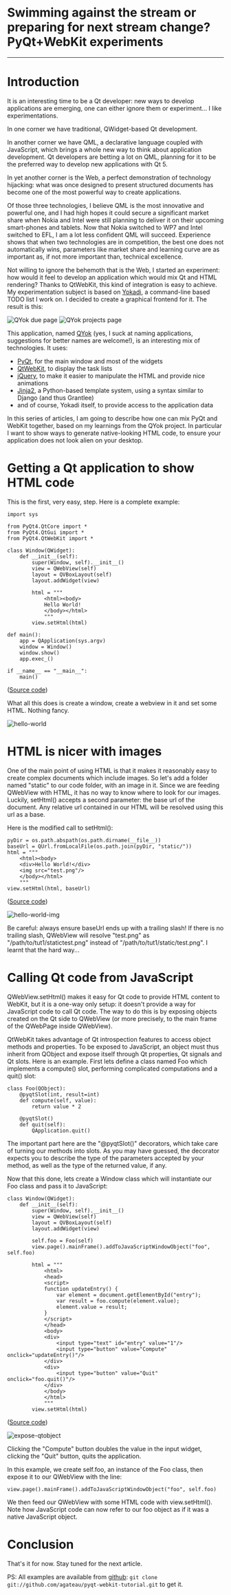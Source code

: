 # Swimming against the stream or preparing for next stream change? PyQt+WebKit experiments

----

# Introduction

It is an interesting time to be a Qt developer: new ways to develop applications are emerging, one can either ignore them or experiment... I like experimentations.

In one corner we have traditional, QWidget-based Qt development.

In another corner we have QML, a declarative language coupled with JavaScript, which brings a whole new way to think about application development. Qt developers are betting a lot on QML, planning for it to be the preferred way to develop new applications with Qt 5.

In yet another corner is the Web, a perfect demonstration of technology hijacking: what was once designed to present structured documents has become one of the most powerful way to create applications.

Of those three technologies, I believe QML is the most innovative and powerful one, and I had high hopes it could secure a significant market share when Nokia and Intel were still planning to deliver it on their upcoming smart-phones and tablets. Now that Nokia switched to WP7 and Intel switched to EFL, I am a lot less confident QML will succeed. Experience shows that when two technologies are in competition, the best one does not automatically wins, parameters like market share and learning curve are as important as, if not more important than, technical excellence.

Not willing to ignore the behemoth that is the Web, I started an experiment: how would it feel to develop an application which would mix Qt and HTML rendering? Thanks to QtWebKit, this kind of integration is easy to achieve. My experimentation subject is based on <a href="http://yokadi.github.com">Yokadi</a>, a command-line based TODO list I work on. I decided to create a graphical frontend for it. The result is this:

![QYok due page](qyok1.png)
![QYok projects page](qyok2.png)

This application, named <a href="http://github.com/agateau/qyok">QYok</a> (yes, I suck at naming applications, suggestions for better names are welcome!), is an interesting mix of technologies. It uses:

- <a href="http://www.riverbankcomputing.com/software/pyqt/">PyQt</a>, for the main window and most of the widgets
- <a href="http://trac.webkit.org/wiki/QtWebKit">QtWebKit</a>, to display the task lists
- <a href="http://jquery.com">jQuery</a>, to make it easier to manipulate the HTML and provide nice animations
- <a href="http://jinja.pocoo.org/">Jinja2</a>, a Python-based template system, using a syntax similar to Django (and thus Grantlee)
- and of course, Yokadi itself, to provide access to the application data

In this series of articles, I am going to describe how one can mix PyQt and WebKit together, based on my learnings from the QYok project. In particular I want to show ways to generate native-looking HTML code, to ensure your application does not look alien on your desktop.

# Getting a Qt application to show HTML code

This is the first, very easy, step. Here is a complete example:

    import sys

    from PyQt4.QtCore import *
    from PyQt4.QtGui import *
    from PyQt4.QtWebKit import *

    class Window(QWidget):
        def __init__(self):
            super(Window, self).__init__()
            view = QWebView(self)
            layout = QVBoxLayout(self)
            layout.addWidget(view)

            html = """
                <html><body>
                Hello World!
                </body></html>
                """
            view.setHtml(html)

    def main():
        app = QApplication(sys.argv)
        window = Window()
        window.show()
        app.exec_()

    if __name__ == "__main__":
        main()

(<a href="https://github.com/agateau/pyqt-webkit-tutorial/blob/master/tut1/hello-world.py">Source code</a>)

What all this does is create a window, create a webview in it and set some HTML. Nothing fancy.

![hello-world](hello-world.png)


# HTML is nicer with images

One of the main point of using HTML is that it makes it reasonably easy to create complex documents which include images. So let's add a folder named "static" to our code folder, with an image in it. Since we are feeding QWebView with HTML, it has no way to know where to look for our images. Luckily, setHtml() accepts a second parameter: the base url of the document. Any relative url contained in our HTML will be resolved using this url as a base.

Here is the modified call to setHtml():

    pyDir = os.path.abspath(os.path.dirname(__file__))
    baseUrl = QUrl.fromLocalFile(os.path.join(pyDir, "static/"))
    html = """
        <html><body>
        <div>Hello World!</div>
        <img src="test.png"/>
        </body></html>
        """
    view.setHtml(html, baseUrl)

(<a href="https://github.com/agateau/pyqt-webkit-tutorial/blob/master/tut1/hello-world-img.py">Source code</a>)

![hello-world-img](hello-world-img.png)

Be careful: always ensure baseUrl ends up with a trailing slash! If there is no trailing slash, QWebView will resolve "test.png" as "/path/to/tut1/statictest.png" instead of "/path/to/tut1/static/test.png". I learnt that the hard way...

# Calling Qt code from JavaScript

QWebView.setHtml() makes it easy for Qt code to provide HTML content to WebKit, but it is a one-way only setup: it doesn't provide a way for JavaScript code to call Qt code. The way to do this is by exposing objects created on the Qt side to QWebView (or more precisely, to the main frame of the QWebPage inside QWebView).

QtWebKit takes advantage of Qt introspection features to access object methods and properties. To be exposed to JavaScript, an object must thus inherit from QObject and expose itself through Qt properties, Qt signals and Qt slots. Here is an example. First lets define a class named Foo which implements a compute() slot, performing complicated computations and a quit() slot:

    class Foo(QObject):
        @pyqtSlot(int, result=int)
        def compute(self, value):
            return value * 2

        @pyqtSlot()
        def quit(self):
            QApplication.quit()

The important part here are the "@pyqtSlot()" decorators, which take care of turning our methods into slots. As you may have guessed, the decorator expects you to describe the type of the parameters accepted by your method, as well as the type of the returned value, if any.

Now that this done, lets create a Window class which will instantiate our Foo class and pass it to JavaScript:

    class Window(QWidget):
        def __init__(self):
            super(Window, self).__init__()
            view = QWebView(self)
            layout = QVBoxLayout(self)
            layout.addWidget(view)

            self.foo = Foo(self)
            view.page().mainFrame().addToJavaScriptWindowObject("foo", self.foo)

            html = """
                <html>
                <head>
                <script>
                function updateEntry() {
                    var element = document.getElementById("entry");
                    var result = foo.compute(element.value);
                    element.value = result;
                }
                </script>
                </head>
                <body>
                <div>
                    <input type="text" id="entry" value="1"/>
                    <input type="button" value="Compute" onclick="updateEntry()"/>
                </div>
                <div>
                    <input type="button" value="Quit" onclick="foo.quit()"/>
                </div>
                </body>
                </html>
                """
            view.setHtml(html)

(<a href="https://github.com/agateau/pyqt-webkit-tutorial/blob/master/tut1/expose-qtobject.py">Source code</a>)

![expose-qtobject](expose-qtobject.png)

Clicking the "Compute" button doubles the value in the input widget, clicking the "Quit" button, quits the application.

In this example, we create self.foo, an instance of the Foo class, then expose it to our QWebView with the line:

    view.page().mainFrame().addToJavaScriptWindowObject("foo", self.foo)

We then feed our QWebView with some HTML code with view.setHtml(). Note how JavaScript code can now refer to our foo object as if it was a native JavaScript object.

# Conclusion

That's it for now. Stay tuned for the next article. 

PS: All examples are available from <a href="http://github.com/agateau/pyqt-webkit-tutorial">github</a>: `git clone git://github.com/agateau/pyqt-webkit-tutorial.git` to get it.
